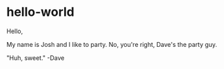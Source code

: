 # hello-world

Hello,

My name is Josh and I like to party. No, you're right, Dave's the party guy.

"Huh, sweet." -Dave
